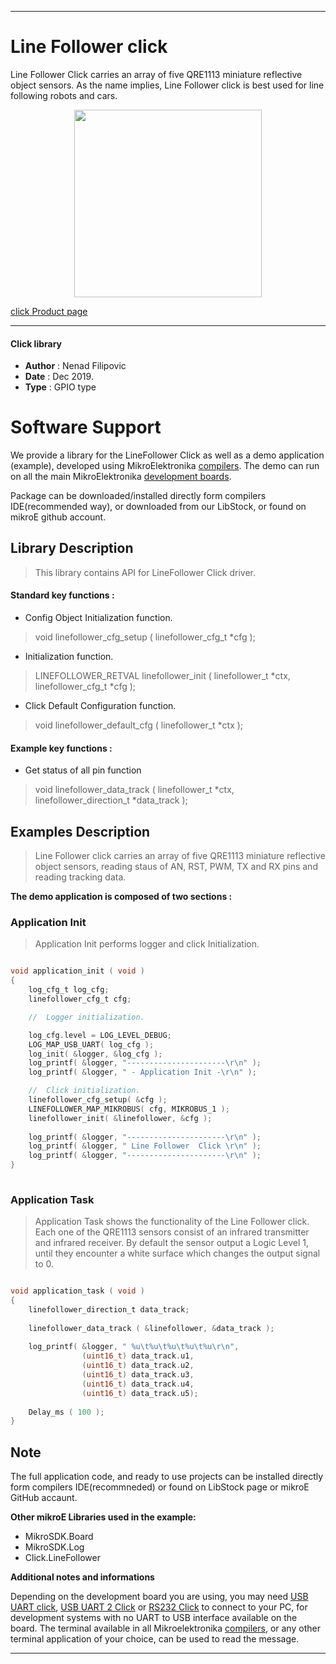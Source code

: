 

---
# Line Follower click

Line Follower Click carries an array of five QRE1113 miniature reflective object sensors. As the name implies, Line Follower click is best used for line following robots and cars.

<p align="center">
  <img src="https://download.mikroe.com/images/click_for_ide/linefollower_click.png" height=300px>
</p>

[click Product page](https://www.mikroe.com/line-follower-click)

---


#### Click library 

- **Author**        : Nenad Filipovic
- **Date**          : Dec 2019.
- **Type**          : GPIO type


# Software Support

We provide a library for the LineFollower Click 
as well as a demo application (example), developed using MikroElektronika 
[compilers](https://shop.mikroe.com/compilers). 
The demo can run on all the main MikroElektronika [development boards](https://shop.mikroe.com/development-boards).

Package can be downloaded/installed directly form compilers IDE(recommended way), or downloaded from our LibStock, or found on mikroE github account. 

## Library Description

> This library contains API for LineFollower Click driver.

#### Standard key functions :

- Config Object Initialization function.
> void linefollower_cfg_setup ( linefollower_cfg_t *cfg ); 
 
- Initialization function.
> LINEFOLLOWER_RETVAL linefollower_init ( linefollower_t *ctx, linefollower_cfg_t *cfg );

- Click Default Configuration function.
> void linefollower_default_cfg ( linefollower_t *ctx );


#### Example key functions :

- Get status of all pin function
> void linefollower_data_track ( linefollower_t *ctx, linefollower_direction_t *data_track );

## Examples Description

> Line Follower click carries an array of five QRE1113 
> miniature reflective object sensors,
> reading staus of AN, RST, PWM, TX and RX pins and reading tracking data.

**The demo application is composed of two sections :**

### Application Init 

> Application Init performs logger and click Initialization.

```c

void application_init ( void )
{
    log_cfg_t log_cfg;
    linefollower_cfg_t cfg;

    //  Logger initialization.

    log_cfg.level = LOG_LEVEL_DEBUG;
    LOG_MAP_USB_UART( log_cfg );
    log_init( &logger, &log_cfg );
    log_printf( &logger, "----------------------\r\n" );
    log_printf( &logger, " - Application Init -\r\n" );

    //  Click initialization.
    linefollower_cfg_setup( &cfg );
    LINEFOLLOWER_MAP_MIKROBUS( cfg, MIKROBUS_1 );
    linefollower_init( &linefollower, &cfg );
    
    log_printf( &logger, "----------------------\r\n" );
    log_printf( &logger, " Line Follower  Click \r\n" );
    log_printf( &logger, "----------------------\r\n" );
}
  
```

### Application Task

> Application Task shows the functionality of the Line Follower click.
> Each one of the QRE1113 sensors consist of an
> infrared transmitter and infrared receiver. 
> By default the sensor output a Logic Level 1, until they encounter a 
> white surface which changes the output signal to 0.

```c

void application_task ( void )
{
    linefollower_direction_t data_track;
    
    linefollower_data_track ( &linefollower, &data_track );
    
    log_printf( &logger, " %u\t%u\t%u\t%u\t%u\r\n", 
                (uint16_t) data_track.u1, 
                (uint16_t) data_track.u2, 
                (uint16_t) data_track.u3, 
                (uint16_t) data_track.u4, 
                (uint16_t) data_track.u5);
    
    Delay_ms ( 100 );
} 

```

## Note

The full application code, and ready to use projects can be  installed directly form compilers IDE(recommneded) or found on LibStock page or mikroE GitHub accaunt.

**Other mikroE Libraries used in the example:** 

- MikroSDK.Board
- MikroSDK.Log
- Click.LineFollower

**Additional notes and informations**

Depending on the development board you are using, you may need 
[USB UART click](https://shop.mikroe.com/usb-uart-click), 
[USB UART 2 Click](https://shop.mikroe.com/usb-uart-2-click) or 
[RS232 Click](https://shop.mikroe.com/rs232-click) to connect to your PC, for 
development systems with no UART to USB interface available on the board. The 
terminal available in all Mikroelektronika 
[compilers](https://shop.mikroe.com/compilers), or any other terminal application 
of your choice, can be used to read the message.



---
